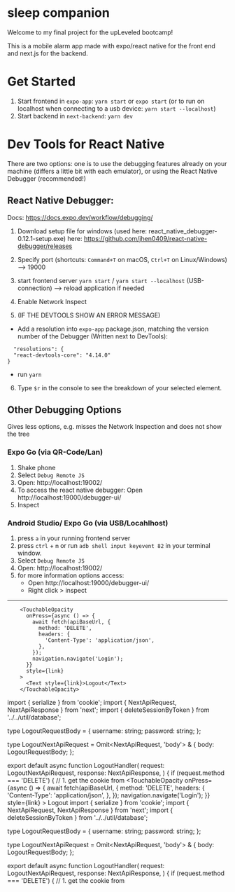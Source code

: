 # sleep companion

Welcome to my final project for the upLeveled bootcamp!

This is a mobile alarm app made with expo/react native for the front end and next.js for the backend.

# Get Started

1. Start frontend in `expo-app`: `yarn start` or `expo start` (or to run on localhost when connecting to a usb device: `yarn start --localhost`)
2. Start backend in `next-backend`: `yarn dev`

# Dev Tools for React Native

There are two options: one is to use the debugging features already on your machine (differs a little bit with each emulator), or using the React Native Debugger (recommended!)

## React Native Debugger:

Docs: https://docs.expo.dev/workflow/debugging/

1. Download setup file for windows (used here: react_native_debugger-0.12.1-setup.exe) here:
   https://github.com/jhen0409/react-native-debugger/releases

2. Specify port (shortcuts: `Command+T` on macOS, `Ctrl+T` on Linux/Windows) --> 19000

3. start frontend server `yarn start` / `yarn start --localhost` (USB-connection) --> reload application if needed

4. Enable Network Inspect

5. (IF THE DEVTOOLS SHOW AN ERROR MESSAGE)

- Add a resolution into `expo-app` package.json, matching the version number of the Debugger (Written next to DevTools):

```
  "resolutions": {
  "react-devtools-core": "4.14.0"
}
```

- run `yarn`

6. Type `$r` in the console to see the breakdown of your selected element.

## Other Debugging Options

Gives less options, e.g. misses the Network Inspection and does not show the tree

### Expo Go (via QR-Code/Lan)

1. Shake phone
2. Select `Debug Remote JS`
3. Open: http://localhost:19002/
4. To access the react native debugger:
   Open http://localhost:19000/debugger-ui/
5. Inspect

### Android Studio/ Expo Go (via USB/Locahlhost)

1. press `a` in your running frontend server
2. press `ctrl` + `m` or run `adb shell input keyevent 82` in your terminal window.
3. Select `Debug Remote JS`
4. Open: http://localhost:19002/
5. for more information options access:
   - Open http://localhost:19000/debugger-ui/
   - Right click > inspect

---

        <TouchableOpacity
          onPress={async () => {
            await fetch(apiBaseUrl, {
              method: 'DELETE',
              headers: {
                'Content-Type': 'application/json',
              },
            });
            navigation.navigate('Login');
          }}
          style={link}
        >
          <Text style={link}>Logout</Text>
        </TouchableOpacity>

import { serialize } from 'cookie';
import { NextApiRequest, NextApiResponse } from 'next';
import { deleteSessionByToken } from '../../util/database';

type LogoutRequestBody = {
username: string;
password: string;
};

type LogoutNextApiRequest = Omit<NextApiRequest, 'body'> & {
body: LogoutRequestBody;
};

export default async function LogoutHandler(
request: LogoutNextApiRequest,
response: NextApiResponse<void>,
) {
if (request.method === 'DELETE') {
// 1. get the cookie from <TouchableOpacity
onPress={async () => {
await fetch(apiBaseUrl, {
method: 'DELETE',
headers: {
'Content-Type': 'application/json',
},
});
navigation.navigate('Login');
}}
style={link} >
<Text style={link}>Logout</Text>
</TouchableOpacity>
import { serialize } from 'cookie';
import { NextApiRequest, NextApiResponse } from 'next';
import { deleteSessionByToken } from '../../util/database';

type LogoutRequestBody = {
username: string;
password: string;
};

type LogoutNextApiRequest = Omit<NextApiRequest, 'body'> & {
body: LogoutRequestBody;
};

export default async function LogoutHandler(
request: LogoutNextApiRequest,
response: NextApiResponse<void>,
) {
if (request.method === 'DELETE') {
// 1. get the cookie from
